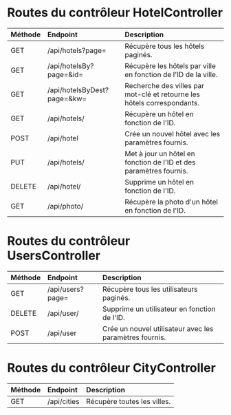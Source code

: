 # Routes du contrôleur HotelController
| Méthode | Endpoint                               | Description                                  |
| :-------| :-------------------------------------| :--------------------------------------------|
| GET     | /api/hotels?page=<page>                | Récupère tous les hôtels paginés.            |
| GET     | /api/hotelsBy?page=<page>&id=<id>      | Récupère les hôtels par ville en fonction de l'ID de la ville. |
| GET     | /api/hotelsByDest?page=<page>&kw=<keyword> | Recherche des villes par mot-clé et retourne les hôtels correspondants. |
| GET     | /api/hotels/<id>                       | Récupère un hôtel en fonction de l'ID.       |
| POST    | /api/hotel                             | Crée un nouvel hôtel avec les paramètres fournis. |
| PUT     | /api/hotels/<id>                       | Met à jour un hôtel en fonction de l'ID et des paramètres fournis. |
| DELETE  | /api/hotel/<id>                        | Supprime un hôtel en fonction de l'ID.       |
| GET     | /api/photo/<id>                        | Récupère la photo d'un hôtel en fonction de l'ID. |

# Routes du contrôleur UsersController

| Méthode | Endpoint                       | Description                                              |
| :-------| :----------------------------- | :--------------------------------------------------------|
| GET     | /api/users?page=<page>         | Récupère tous les utilisateurs paginés.                 |
| DELETE  | /api/user/<id>                 | Supprime un utilisateur en fonction de l'ID.            |
| POST    | /api/user                      | Crée un nouvel utilisateur avec les paramètres fournis. |

# Routes du contrôleur CityController

| Méthode | Endpoint          | Description                                  |
| :-------| :---------------- | :--------------------------------------------|
| GET     | /api/cities       | Récupère toutes les villes.     
